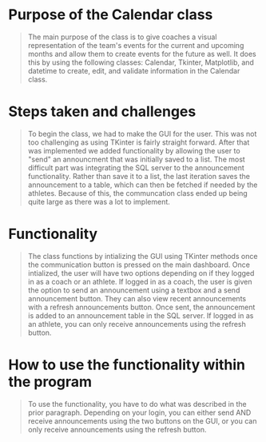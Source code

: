 # Purpose of the Calendar class
> The main purpose of the class is to give coaches a visual representation of the team's events for the current and upcoming months and allow them to create events for the future as well.
> It does this by using the following classes: Calendar, Tkinter, Matplotlib, and datetime to create, edit, and validate information in the Calendar class.

# Steps taken and challenges
> To begin the class, we had to make the GUI for the user. This was not too challenging as using TKinter is fairly straight
> forward. After that was implemented we added functionality by allowing the user to "send" an announcment that was initially
> saved to a list. The most difficult part was integrating the SQL server to the announcement functionality. Rather than save
> it to a list, the last iteration saves the announcement to a table, which can then be fetched if needed by the athletes. Because of this, the communcation class ended up being quite large as there was a lot to implement.

# Functionality
> The class functions by intializing the GUI using TKinter methods once the communication button is pressed on the main dashboard. Once intialized, the user will have two options depending on if they logged in as a coach or an athlete. If logged in as a coach, the user is given the option to send an announcement using a textbox and a send announcement button. They can also view recent announcements with a refresh announcements button. Once sent, the announcement is added to an announcement table in the SQL server. If logged in as an athlete, you can only receive announcements using the refresh button.

# How to use the functionality within the program
> To use the functionality, you have to do what was described in the prior paragraph. Depending on your login, you can either send AND receive announcements using the two buttons on the GUI, or you can only receive announcements using the refresh button.
